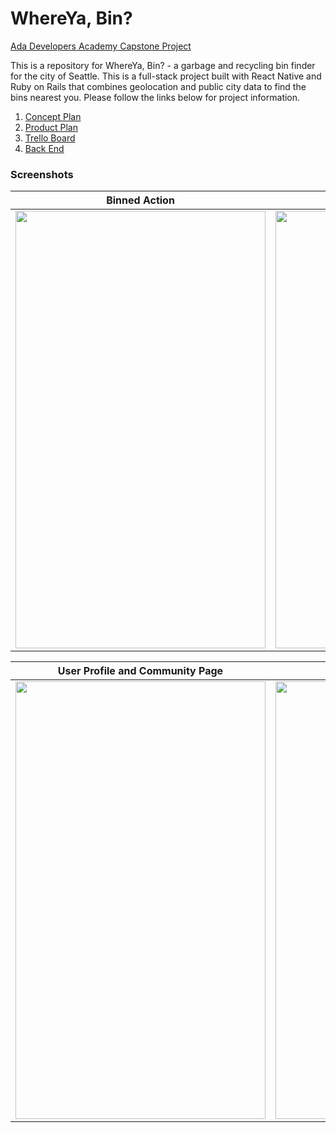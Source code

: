 # WhereYa, Bin?

[Ada Developers Academy Capstone Project](https://github.com/Ada-C8/capstone)

This is a repository for WhereYa, Bin? - a garbage and recycling bin finder for the city of Seattle. This is a full-stack project built with React Native and Ruby on Rails that combines geolocation and public city data to find the bins nearest you. Please follow the links below for project information.

1. [Concept Plan](https://gist.github.com/anderschenders/dd12a0c595d9a9099f272b0e47853c84)
2. [Product Plan](https://gist.github.com/anderschenders/55a44c9b23890af82967f192f3956c5c)
3. [Trello Board](https://trello.com/b/ChxLCXUn/whereya-bin)
4. [Back End](https://github.com/anderschenders/WhereYaBinAPI)

### Screenshots

Binned Action             |  Report Action
:-------------------------:|:-------------------------:
<img src="https://github.com/anderschenders/WhereYaBin/blob/master/BinnedAction.gif" data-canonical-src="https://github.com/anderschenders/WhereYaBin/blob/master/BinnedAction.gif" width="400" height="700" />  |  <img src="https://github.com/anderschenders/WhereYaBin/blob/master/ReportAction.gif" data-canonical-src="https://github.com/anderschenders/WhereYaBin/blob/master/ReportAction.gif" width="400" height="700" />

User Profile and Community Page             |  Save Action
:-------------------------:|:-------------------------:
<img src="https://github.com/anderschenders/WhereYaBin/blob/master/ProfilePages.gif" data-canonical-src="https://github.com/anderschenders/WhereYaBin/blob/master/ProfilePages.gif" width="400" height="700" />  |  <img src="https://github.com/anderschenders/WhereYaBin/blob/master/SaveAction.gif" data-canonical-src="https://github.com/anderschenders/WhereYaBin/blob/master/SaveAction.gif" width="400" height="700" />
